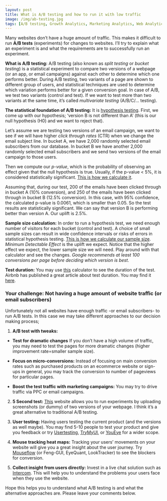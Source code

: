 ```yaml
---
layout: post
title: What is A/B testing and how to run it with low traffic 
image: /img/ab-testing.jpg
tags: [A/B testing, Growth Analytics, Marketing Analytics, Web Analytics, Conversion, Optimisation]
---
```


Many websites don’t have a huge amount of traffic. This makes it difficult to run **A/B tests** (experiments) for changes to websites. I’ll try to explain what an experiment is and what the requirements are to successfully run an experiment.
 
**What is A/B testing:** A/B testing (also known as *split testing* or *bucket testing*) is a statistical experiment to compare two versions of a webpage (or an app, or email campaigns) against each other to determine which one performs better. During A/B testing, two variants of a page are shown to different group of users, and statistical techniques are used to determine which variation performs better for a given conversion goal. In case of A/B, we test two variants (control and test). If we want to test more than two variants at the same time, it’s called *multivariate testing* (A/B/C/… testing).
 
**The statistical foundation of A/B testing:** It is [hypothesis testing](https://en.wikipedia.org/wiki/Statistical_hypothesis_testing). First, we come up with our hypothesis; ‘version B is not different than A’ (this is our null hypothesis (H0) and we want to reject that).

Let’s assume we are testing two versions of an email campaign, we want to see if we will have higher *click through rates* (CTR) when we change the email subject line. In bucket A, we have 2,000 randomly selected email subscribers from our database. In bucket B we have another 2,000 randomly selected email subscribers and we send two versions of the email campaign to those users.
 
Then we compute our *p-value*, which is the probability of observing an effect given that the null hypothesis is true. Usually, if the p-value < 5%, it is considered statistically significant. [This is how we calculate it](https://abtestguide.com/calc/).

Assuming that, during our test, 200 of the emails have been clicked through in bucket A (10% conversion), and 250 of the emails have been clicked through in bucket B (12.5% conversion). In this case, with 95% confidence, the calculated p-value is 0.0061, which is smaller than 0.05. So the test results are statistically significant. We can say that version B is performing better than version A. Our uplift is 2.5%.
 
**Sample size calculation:** In order to run a hypothesis test, we need enough number of visitors for each bucket (control and test). A choice of small sample sizes can result in wide confidence intervals or risks of errors in statistical hypothesis testing. [This is how we calculate our sample size](https://www.optimizely.com/sample-size-calculator/?conversion=2&effect=10&significance=95). *Minimum Detectable Effect* is the uplift we expect. Notice that the higher effect we expect, the lower sample size we will need. Play around with that calculator and see the changes. *Google recommends at least 100 conversions per page before deciding which version is best*.
 
**Test duration:** You may use [this](https://vwo.com/ab-split-test-duration/) calculator to see the duration of the test. Airbnb has published a great article about test duration. You may find it [here](https://medium.com/airbnb-engineering/experiments-at-airbnb-e2db3abf39e7).
 
### Your challenge: Not having a huge amount of website traffic (or email subscribers)

Unfortunately not all websites have enough traffic -or email subscribers- to run A/B tests. In this case we may take different approaches to our decision making process;

1. **A/B test with tweaks:**

 * **Test for dramatic changes**
 If you don’t have a high volume of traffic, you may need to test the pages for more dramatic changes (higher improvement rate=smaller sample size).
 
 * **Focus on micro-conversions:**
 Instead of focusing on main conversion rates such as purchased products on an ecommerce website or sign-ups in general, you may track the conversion to number of pageviews for particular pages.
 
 * **Boost the test traffic with marketing campaigns:**
 You may try to drive traffic via PPC or email campaigns.
 
2. **5 Second test:**
[This](https://fivesecondtest.com/) website allows you to run experiments by uploading screenshots (or dummy) of two versions of your webpage. I think it’s a great alternative to traditional A/B testing. 
 
3. **User testing:**
Having users testing the current product (and the versions as well maybe). You may find 5-10 people to test your product and give you feedback or try [Usertesting](http://www.usertesting.com/), [TryMyUI](http://www.trymyui.com/), or [YouEye](https://www.youeye.com/) for a wider scope.
 
4. **Mouse tracking heat maps:**
Tracking your users’ movements on your website will give you a great insight about the user journey. Try [Mouseflow](https://mouseflow.com/) (or Feng-GUI, EyeQuant, LookTracker) to see the blockers for conversion.
 
5. **Collect insight from users directly:**
Invest in a live chat solution such as [Intercom](https://www.intercom.com/live-chat). This will help you to understand the problems your users face when they use the website.
 
Hope this helps you to understand what A/B testing is and what the alternative approaches are. Please leave your comments below.

